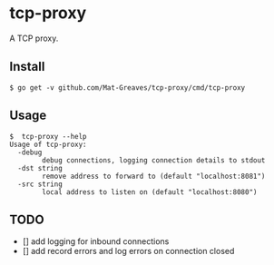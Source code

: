 # tcp-proxy

A TCP proxy.

## Install

```
$ go get -v github.com/Mat-Greaves/tcp-proxy/cmd/tcp-proxy
```

## Usage

```
$  tcp-proxy --help
Usage of tcp-proxy:
  -debug
    	debug connections, logging connection details to stdout
  -dst string
    	remove address to forward to (default "localhost:8081")
  -src string
    	local address to listen on (default "localhost:8080")
```

## TODO

- [] add logging for inbound connections
- [] add record errors and log errors on connection closed
